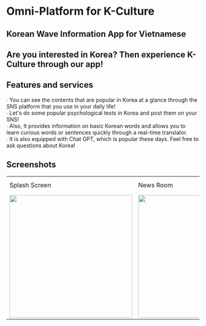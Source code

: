 # Omni-Platform for K-Culture

## Korean Wave Information App for Vietnamese </br>
## Are you interested in Korea? Then experience K-Culture through our app!

## Features and services </br>
 ∙ You can see the contents that are popular in Korea at a glance through the SNS platform that you use in your daily life! </br>
 ∙ Let's do some popular psychological tests in Korea and post them on your SNS! </br>
 ∙ Also, It provides information on basic Korean words and allows you to learn curious words or sentences quickly through a real-time translator. </br>
 ∙ It is also equipped with Chat GPT, which is popular these days. Feel free to ask questions about Korea! </br>

## Screenshots
<table style='width: 100%;'>
 <tr>
  <td>
   Splash Screen
  </td>
  <td>
   News Room
  </td>
  <td>
   Psychological Tests
  </td>
  <td>
   Korean Words</br>& Translator
  </td>
  <td>
   ChatGPT
  </td>
 </tr>
   
 <tr>
  <td>
   <img src="https://github.com/kennethJeong/omni.k/assets/41365432/0459b59c-847c-40b5-ad01-3d1611dc76c8" width="auto" height="320">
  </td>
  <td>
   <img src="https://github.com/kennethJeong/omni.k/assets/41365432/6b5031f9-6f32-411e-bd2b-612733326517" width="auto" height="320">
  </td>
  <td>
   <img src="https://github.com/kennethJeong/omni.k/assets/41365432/6ab0ccfa-9ea8-40a8-874f-1e2fc2bda496" width="auto" height="320">
  </td>
  <td>
   <img src="https://github.com/kennethJeong/omni.k/assets/41365432/127acfc6-a8e2-4f15-8b03-276d22b761e8" width="auto" height="320">
  </td>
  <td>
   <img src="https://github.com/kennethJeong/omni.k/assets/41365432/a386de8e-9930-4b0a-8fc7-8d8ec6357103" width="auto" height="320">
  </td>
 </tr>
</table>
